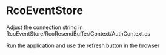 # RcoEventStore
Adjust the connection string in RcoEventStore/RcoResendBuffer/Context/AuthContext.cs

Run the application and use the refresh button in the browser
